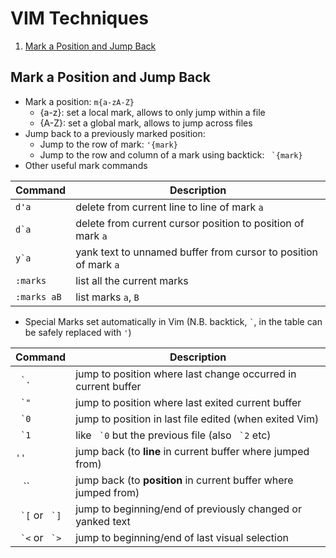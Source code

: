 # VIM Techniques

1. [Mark a Position and Jump Back](#mark-a-position-and-jump-back)

## Mark a Position and Jump Back
* Mark a position: `m{a-zA-Z}`
  * {a-z}: set a local mark, allows to only jump within a file
  * {A-Z}: set a global mark, allows to jump across files
* Jump back to a previously marked position: 
  * Jump to the row of mark: `'{mark}`
  * Jump to the row and column of a mark using backtick: `` `{mark}``
* Other useful mark commands

| Command        | Description           |
| ------------- |-------------|
| `d'a`      | delete from current line to line of mark `a` |
| ``d`a``      | delete from current cursor position to position of mark `a`      |
| ``y`a``      | yank text to unnamed buffer from cursor to position of mark `a`   |
|`:marks`    |	list all the current marks |
|`:marks aB` |	list marks `a`, `B`|

* Special Marks set automatically in Vim (N.B. backtick, `` ` ``, in the table can be safely replaced with `'`)

|Command	|Description
|---|---|
|`` `.``	|jump to position where last change occurred in current buffer|
|`` `"``	|jump to position where last exited current buffer|
|`` `0``	|jump to position in last file edited (when exited Vim)|
|`` `1``	|like `` `0`` but the previous file (also `` `2`` etc)|
|`''`	|jump back (to **line** in current buffer where jumped from)|
|`` ``  ``	|jump back (to **position** in current buffer where jumped from)|
|`` `[`` or `` `]``	|jump to beginning/end of previously changed or yanked text|
|`` `<`` or `` `>``	|jump to beginning/end of last visual selection|
